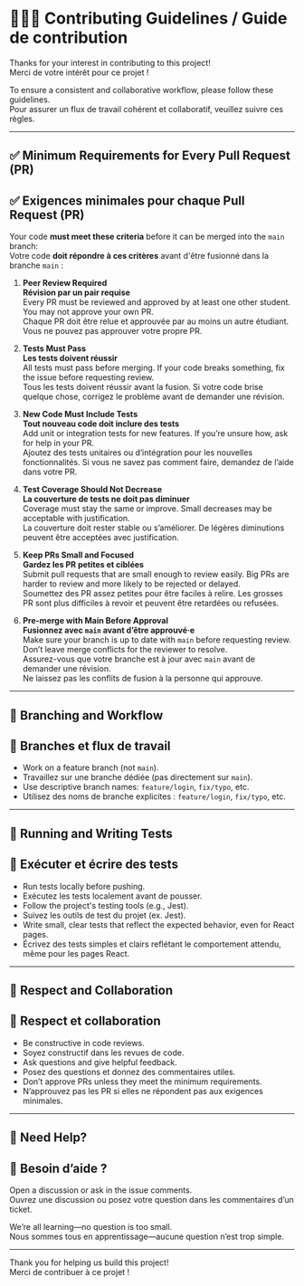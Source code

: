 # 👩🧑‍💻 Contributing Guidelines / Guide de contribution

Thanks for your interest in contributing to this project!  
Merci de votre intérêt pour ce projet !

To ensure a consistent and collaborative workflow, please follow these guidelines.  
Pour assurer un flux de travail cohérent et collaboratif, veuillez suivre ces règles.

---

## ✅ Minimum Requirements for Every Pull Request (PR)  
## ✅ Exigences minimales pour chaque Pull Request (PR)

Your code **must meet these criteria** before it can be merged into the `main` branch:  
Votre code **doit répondre à ces critères** avant d'être fusionné dans la branche `main` :

1. **Peer Review Required**  
   **Révision par un pair requise**  
   Every PR must be reviewed and approved by at least one other student. You may not approve your own PR.  
   Chaque PR doit être relue et approuvée par au moins un autre étudiant. Vous ne pouvez pas approuver votre propre PR.

2. **Tests Must Pass**  
   **Les tests doivent réussir**  
   All tests must pass before merging. If your code breaks something, fix the issue before requesting review.  
   Tous les tests doivent réussir avant la fusion. Si votre code brise quelque chose, corrigez le problème avant de demander une révision.

3. **New Code Must Include Tests**  
   **Tout nouveau code doit inclure des tests**  
   Add unit or integration tests for new features. If you’re unsure how, ask for help in your PR.  
   Ajoutez des tests unitaires ou d’intégration pour les nouvelles fonctionnalités. Si vous ne savez pas comment faire, demandez de l’aide dans votre PR.

4. **Test Coverage Should Not Decrease**  
   **La couverture de tests ne doit pas diminuer**  
   Coverage must stay the same or improve. Small decreases may be acceptable with justification.  
   La couverture doit rester stable ou s’améliorer. De légères diminutions peuvent être acceptées avec justification.

5. **Keep PRs Small and Focused**  
   **Gardez les PR petites et ciblées**  
   Submit pull requests that are small enough to review easily. Big PRs are harder to review and more likely to be rejected or delayed.  
   Soumettez des PR assez petites pour être faciles à relire. Les grosses PR sont plus difficiles à revoir et peuvent être retardées ou refusées.

6. **Pre-merge with Main Before Approval**  
   **Fusionnez avec `main` avant d’être approuvé·e**  
   Make sure your branch is up to date with `main` before requesting review.  
   Don’t leave merge conflicts for the reviewer to resolve.  
   Assurez-vous que votre branche est à jour avec `main` avant de demander une révision.  
   Ne laissez pas les conflits de fusion à la personne qui approuve.

---

## 📁 Branching and Workflow  
## 📁 Branches et flux de travail

- Work on a feature branch (not `main`).  
- Travaillez sur une branche dédiée (pas directement sur `main`).
- Use descriptive branch names: `feature/login`, `fix/typo`, etc.  
- Utilisez des noms de branche explicites : `feature/login`, `fix/typo`, etc.

---

## 🧪 Running and Writing Tests  
## 🧪 Exécuter et écrire des tests

- Run tests locally before pushing.  
- Exécutez les tests localement avant de pousser.
- Follow the project's testing tools (e.g., Jest).  
- Suivez les outils de test du projet (ex. Jest).
- Write small, clear tests that reflect the expected behavior, even for React pages.  
- Écrivez des tests simples et clairs reflétant le comportement attendu, même pour les pages React.

---

## 🤝 Respect and Collaboration  
## 🤝 Respect et collaboration

- Be constructive in code reviews.  
- Soyez constructif dans les revues de code.
- Ask questions and give helpful feedback.  
- Posez des questions et donnez des commentaires utiles.
- Don’t approve PRs unless they meet the minimum requirements.  
- N’approuvez pas les PR si elles ne répondent pas aux exigences minimales.

---

## 💬 Need Help?  
## 💬 Besoin d’aide ?

Open a discussion or ask in the issue comments.  
Ouvrez une discussion ou posez votre question dans les commentaires d’un ticket.

We’re all learning—no question is too small.  
Nous sommes tous en apprentissage—aucune question n’est trop simple.

---

Thank you for helping us build this project!  
Merci de contribuer à ce projet !

